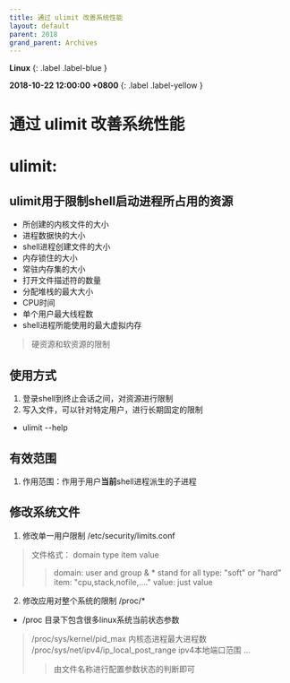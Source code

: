 ```yaml
---
title: 通过 ulimit 改善系统性能
layout: default
parent: 2018
grand_parent: Archives
---
```


**Linux**
{: .label .label-blue }

**2018-10-22 12:00:00 +0800**
{: .label .label-yellow }


# 通过 ulimit 改善系统性能

#  ulimit:
## ulimit用于限制shell启动进程所占用的资源
* 所创建的内核文件的大小
* 进程数据快的大小
* shell进程创建文件的大小
* 内存锁住的大小
* 常驻内存集的大小
* 打开文件描述符的数量
* 分配堆栈的最大大小
* CPU时间
* 单个用户最大线程数
* shell进程所能使用的最大虚拟内存
> 硬资源和软资源的限制

## 使用方式

1. 登录shell到终止会话之间，对资源进行限制
2. 写入文件，可以针对特定用户，进行长期固定的限制

* ulimit --help

## 有效范围

1. 作用范围：作用于用户**当前**shell进程派生的子进程

## 修改系统文件

1. 修改单一用户限制 /etc/security/limits.conf

> 文件格式：
> domain type item value
>> domain: user and group &amp; * stand for all
>> type: "soft" or "hard"
>> item: "cpu,stack,nofile,...."
>> value: just value

2. 修改应用对整个系统的限制 /proc/*

* /proc 目录下包含很多linux系统当前状态参数

> /proc/sys/kernel/pid_max 内核态进程最大进程数
> /proc/sys/net/ipv4/ip_local_post_range ipv4本地端口范围
> ...
>> 由文件名称进行配置参数状态的判断即可


